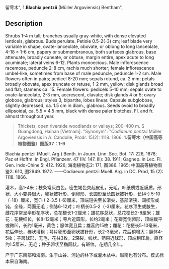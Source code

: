 留萼木",
1.**Blachia pentzii** (Müller Argoviensis) Bentham",

## Description
Shrubs 1-4 m tall; branches usually gray-white, with dense elevated lenticels, glabrous. Buds perulate. Petiole 0.5-2(-3) cm; leaf blade very variable in shape, ovate-lanceolate, obovate, or oblong to long lanceolate, 4-18 × 1-6 cm, papery or submembranous, both surfaces glabrous, base attenuate, broadly cuneate, or obtuse, margin entire, apex acute to long acuminate; lateral veins 6-12. Plants monoecious. Male inflorescence racemose, peduncle 2-8 cm, rachis much shorter; female inflorescence umbel-like, sometimes from base of male peduncle, peduncle 1-2 cm. Male flowers often in pairs; pedicel 8-20 mm; sepals rotund, ca. 2 mm; petals broadly obovate, apex truncate or retuse, 1-2 mm, yellow; disk glands broad and flat; stamens ca. 15. Female flowers: pedicels 5-10 mm; sepals ovate to ovate-lanceolate, 2-3 mm, accrescent, clavate; disk glands 4 or 5; ovary globose, glabrous; styles 3, bipartite, lobes linear. Capsule subglobose, slightly depressed, ca. 1.5 cm in diam., glabrous. Seeds ovoid to broadly ellipsoidal, ca. 5.5 × 4.5 mm, black with dense paler blotches. Fl. and fr. almost throughout year.

> Thickets, open riverside woodlands or valleys; 200-400 m. S Guangdong, Hainan [Vietnam].
  "Synonym": "*Codiaeum pentzii* Müller Argoviensis in A. Candolle, Prodr. 15(2): 1118. 1866.
**1.留萼木（中国高等植物图鉴）图版37：1-9**

Blachia pentzii (Muell. Arg.) Benth. in Journ. Linn. Soc. Bot. 17: 226, 1878; Paz et Hoffm. in Engl. Pflanzenr. 47 (IV. 147. Ⅲ): 38. 1911; Gagnep. in Lec. Fl. Gen. Indo-Chine 5: 412. 1926; 海南植物志2: 171, 图386. 1965; 中国高等植物图鉴2: 610, 图2949. 1972. ——Codiaeum pentzii Muell. Arg. in DC. Prod, 15 (2): 1118. 1866.

灌木，高1-4米；枝条常灰白色。密生褐色突起皮孔，无毛。叶纸质或近膜质，形状、大小变异很大，卵状披针形、倒卵形、长圆形至长圆状披针形，长(4-) 5-10（-18）厘米，宽(1-) 2-3.5 (-6)厘米，顶端短尖至长渐尖，基部渐狭、阔楔形或钝，全缘，两面无毛；侧脉6-12对；叶柄长0.5-2（-3)厘米。花序顶生或腋生，雌花序常呈伞形花序状，总花梗长1-2厘米；雄花序总状，总花梗长2-8厘米；雄花：花梗细长，长8-12毫米；萼片近圆形，长约2毫米；花瓣宽倒卵形，顶端截平或微凹，长约1毫米，黄色；腺体宽且扁；雄蕊约15枚；雌花：花梗长5-10毫米，花后伸长，棒状增粗；萼片卵形至卵状披针形，长2-3毫米，花后稍增大；腺体4-5枚；子房球形，无毛，花柱3枚，2深裂，线状。蒴果近球形，顶端稍压扁，直径约1.5厘米，无毛；种子卵状至椭圆状，有斑纹。花期几全年。

产于广东南部和海南。生于山谷、河边的林下或灌木丛中。越南也有分布。模式标本采自海南。
